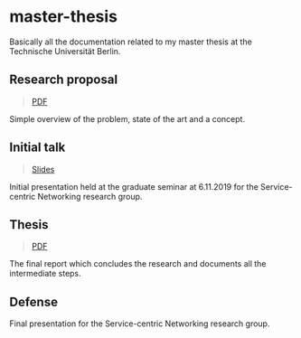 # master-thesis

Basically all the documentation related to my master thesis at the Technische Universität Berlin.


## Research proposal 
> [PDF](https://landgenoot.github.io/master-thesis/research-proposal/research-proposal.pdf)

Simple overview of the problem, state of the art and a concept.

## Initial talk
> [Slides](https://landgenoot.github.io/master-thesis/initial-talk)

Initial presentation held at the graduate seminar at 6.11.2019 for the Service-centric Networking research group.

## Thesis 
> [PDF](https://landgenoot.github.io/master-thesis/thesis/main.pdf)

The final report which concludes the research and documents all the intermediate steps.

## Defense
Final presentation for the Service-centric Networking research group.

